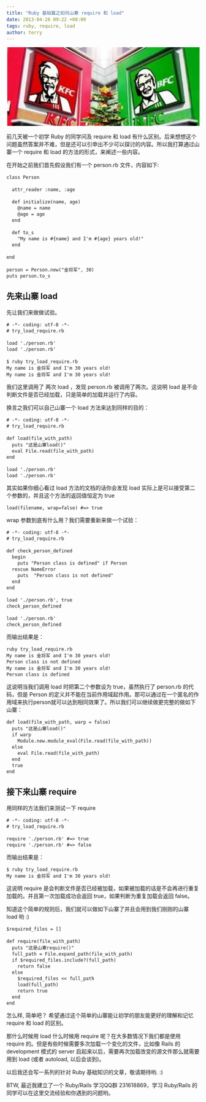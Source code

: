 ```yaml
---
title: "Ruby 基础篇之如何山寨 require 和 load"
date: 2013-04-26 09:22 +08:00
tags: ruby, require, load
author: terry
---
```


![](/images/shanzhai.jpg)

前几天被一个初学 Ruby 的同学问及 require 和 load 有什么区别。后来想想这个问题虽然答案并不难，但是还可以引申出不少可以探讨的内容。所以我打算通过山寨一个 require 和 load 的方法的形式，来阐述一些内容。

在开始之前我们首先假设我们有一个 person.rb 文件，内容如下:

    class Person

      attr_reader :name, :age

      def initialize(name, age)
        @name = name
        @age = age
      end

      def to_s
        "My name is #{name} and I'm #{age} years old!"
      end

    end

    person = Person.new("金将军", 30)
    puts person.to_s

## 先来山寨 load

先让我们来做做试验。

    # -*- coding: utf-8 -*-
    # try_load_require.rb

    load './person.rb'
    load './person.rb'

    $ ruby try_load_require.rb
    My name is 金将军 and I'm 30 years old!
    My name is 金将军 and I'm 30 years old!

我们这里调用了 两次 load ，发现 person.rb 被调用了两次。这说明 load 是不会判断文件是否已经加载，只是简单的加载并运行了内容。

换言之我们可以自己山寨一个 load 方法来达到同样的目的：

    # -*- coding: utf-8 -*-
    # try_load_require.rb

    def load(file_with_path)
      puts "这是山寨load()"
      eval File.read(file_with_path)
    end

    load './person.rb'
    load './person.rb'

其实如果你细心看过 load 方法的文档的话你会发现 load 实际上是可以接受第二个参数的，并且这个方法的返回值恒定为 true

    load(filename, wrap=false) #=> true

wrap 参数到底有什么用？我们需要重新来做一个试验：

    # -*- coding: utf-8 -*-
    # try_load_require.rb

    def check_person_defined
      begin
        puts "Person class is defined" if Person
      rescue NameError
        puts  "Person class is not defined"
      end
    end

    load './person.rb', true
    check_person_defined

    load './person.rb'
    check_person_defined

而输出结果是：

    ruby try_load_require.rb
    My name is 金将军 and I'm 30 years old!
    Person class is not defined
    My name is 金将军 and I'm 30 years old!
    Person class is defined

这说明当我们调用 load 时把第二个参数设为 true，虽然执行了 person.rb 的代码，但是 Person 的定义并不能在当前作用域起作用。那可以通过在一个匿名的作用域来执行person就可以达到相同效果了。所以我们可以继续做更完整的做如下山寨：

    def load(file_with_path, warp = false)
      puts "这是山寨load()"
      if warp
        Module.new.module_eval(File.read(file_with_path))
      else
        eval File.read(file_with_path)
      end
      true
    end

## 接下来山寨 require

用同样的方法我们来测试一下 require

    # -*- coding: utf-8 -*-
    # try_load_require.rb

    require './person.rb' #=> true
    require './person.rb' #=> false

而输出结果是：

    $ ruby try_load_require.rb
    My name is 金将军 and I'm 30 years old!

这说明 require 是会判断文件是否已经被加载，如果被加载的话是不会再进行重复加载的。并且第一次加载成功会返回 true，如果判断为重复加载会返回 false。

知道这个简单的规则后，我们就可以做如下山寨了并且会用到我们刚刚的山寨 load 哟 :)

    $required_files = []

    def require(file_with_path)
      puts "这是山寨require()"
      full_path = File.expand_path(file_with_path)
      if $required_files.include?(full_path)
        return false
      else
        $required_files << full_path
        load(full_path)
        return true
      end
    end

怎么样, 简单吧？ 希望通过这个简单的山寨能让初学的朋友能更好的理解和记忆 require 和 load 的区别。

那什么时候用 load 什么时候用 require 呢？在大多数情况下我们都是使用 require 的。但是有些时候需要多次加载一个变化的文件，比如像 Rails 的 development 模式的 server 启起来以后，需要再次加载改变的源文件那么就需要用到 load (或者 autoload, 以后会谈到)。

以后我还会写一系列的针对 Ruby 基础知识的文章，敬请期待哟. :)

BTW, 最近我建立了一个 Ruby/Rails 学习QQ群 231618869，学习 Ruby/Rails 的同学可以在这里交流经验和你遇到的问题哟。
